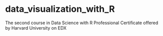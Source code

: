 # data_visualization_with_R

The second course in Data Science with R Professional Certificate offered by Harvard University on EDX
